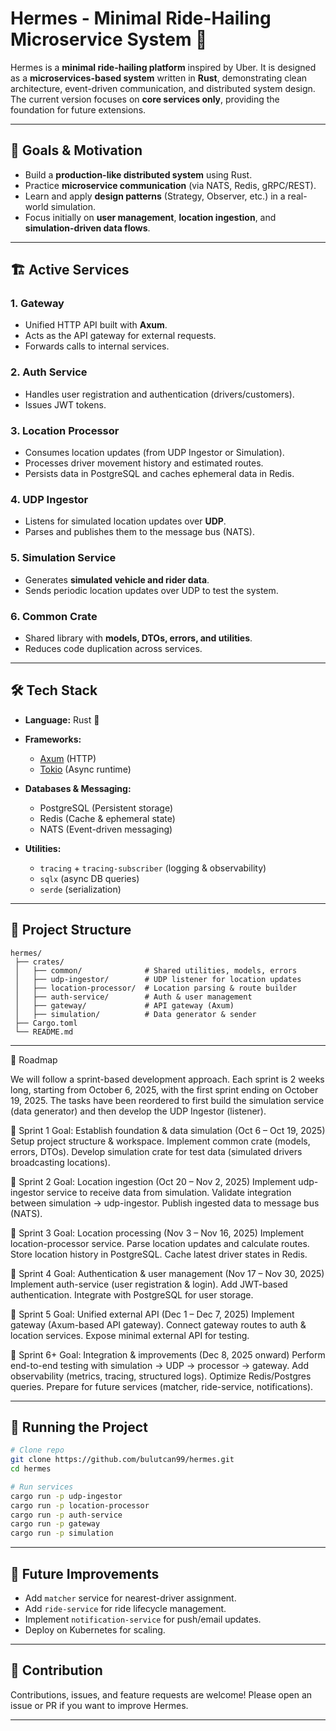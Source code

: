 # Hermes - Minimal Ride-Hailing Microservice System 🚕

Hermes is a **minimal ride-hailing platform** inspired by Uber. It is designed as a **microservices-based system** written in **Rust**, demonstrating clean architecture, event-driven communication, and distributed system design. The current version focuses on **core services only**, providing the foundation for future extensions.

---

## 🎯 Goals & Motivation

* Build a **production-like distributed system** using Rust.
* Practice **microservice communication** (via NATS, Redis, gRPC/REST).
* Learn and apply **design patterns** (Strategy, Observer, etc.) in a real-world simulation.
* Focus initially on **user management**, **location ingestion**, and **simulation-driven data flows**.

---

## 🏗️ Active Services

### 1. **Gateway**

* Unified HTTP API built with **Axum**.
* Acts as the API gateway for external requests.
* Forwards calls to internal services.

### 2. **Auth Service**

* Handles user registration and authentication (drivers/customers).
* Issues JWT tokens.

### 3. **Location Processor**

* Consumes location updates (from UDP Ingestor or Simulation).
* Processes driver movement history and estimated routes.
* Persists data in PostgreSQL and caches ephemeral data in Redis.

### 4. **UDP Ingestor**

* Listens for simulated location updates over **UDP**.
* Parses and publishes them to the message bus (NATS).

### 5. **Simulation Service**

* Generates **simulated vehicle and rider data**.
* Sends periodic location updates over UDP to test the system.

### 6. **Common Crate**

* Shared library with **models, DTOs, errors, and utilities**.
* Reduces code duplication across services.

---

## 🛠️ Tech Stack

* **Language:** Rust 🦀
* **Frameworks:**

  * [Axum](https://github.com/tokio-rs/axum) (HTTP)
  * [Tokio](https://tokio.rs/) (Async runtime)
* **Databases & Messaging:**

  * PostgreSQL (Persistent storage)
  * Redis (Cache & ephemeral state)
  * NATS (Event-driven messaging)
* **Utilities:**

  * `tracing` + `tracing-subscriber` (logging & observability)
  * `sqlx` (async DB queries)
  * `serde` (serialization)

---

## 📂 Project Structure

```
hermes/
 ├── crates/
 │   ├── common/              # Shared utilities, models, errors
 │   ├── udp-ingestor/        # UDP listener for location updates
 │   ├── location-processor/  # Location parsing & route builder
 │   ├── auth-service/        # Auth & user management
 │   ├── gateway/             # API gateway (Axum)
 │   ├── simulation/          # Data generator & sender
 ├── Cargo.toml
 └── README.md
```

---

📅 Roadmap 

We will follow a sprint-based development approach. Each sprint is 2 weeks long, starting from October 6, 2025, with the first sprint ending on October 19, 2025. The tasks have been reordered to first build the simulation service (data generator) and then develop the UDP Ingestor (listener).



🎯 Sprint 1 Goal: Establish foundation & data simulation (Oct 6 – Oct 19, 2025)
Setup project structure & workspace.
Implement common crate (models, errors, DTOs).
Develop simulation crate for test data (simulated drivers broadcasting locations).


🎯 Sprint 2 Goal: Location ingestion (Oct 20 – Nov 2, 2025)
Implement udp-ingestor service to receive data from simulation.
Validate integration between simulation → udp-ingestor.
Publish ingested data to message bus (NATS).


🎯 Sprint 3 Goal: Location processing (Nov 3 – Nov 16, 2025)
Implement location-processor service.
Parse location updates and calculate routes.
Store location history in PostgreSQL.
Cache latest driver states in Redis.


🎯 Sprint 4 Goal: Authentication & user management (Nov 17 – Nov 30, 2025)
Implement auth-service (user registration & login).
Add JWT-based authentication.
Integrate with PostgreSQL for user storage.


🎯 Sprint 5 Goal: Unified external API (Dec 1 – Dec 7, 2025)
Implement gateway (Axum-based API gateway).
Connect gateway routes to auth & location services.
Expose minimal external API for testing.

🎯 Sprint 6+ Goal: Integration & improvements (Dec 8, 2025 onward)
Perform end-to-end testing with simulation → UDP → processor → gateway.
Add observability (metrics, tracing, structured logs).
Optimize Redis/Postgres queries.
Prepare for future services (matcher, ride-service, notifications).

---

## 🚀 Running the Project

```bash
# Clone repo
git clone https://github.com/bulutcan99/hermes.git
cd hermes

# Run services
cargo run -p udp-ingestor
cargo run -p location-processor
cargo run -p auth-service
cargo run -p gateway
cargo run -p simulation
```

---

## 🔮 Future Improvements

* Add `matcher` service for nearest-driver assignment.
* Add `ride-service` for ride lifecycle management.
* Implement `notification-service` for push/email updates.
* Deploy on Kubernetes for scaling.

---

## 🤝 Contribution

Contributions, issues, and feature requests are welcome!
Please open an issue or PR if you want to improve Hermes.

---
